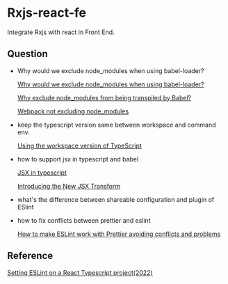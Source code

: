 # Rxjs-react-fe

Integrate Rxjs with react in Front End.

## Question

- Why would we exclude node_modules when using babel-loader?

  [Why would we exclude node_modules when using babel-loader?](https://stackoverflow.com/questions/54156617/why-would-we-exclude-node-modules-when-using-babel-loader)

  [Why exclude node_modules from being transpiled by Babel?](https://stackoverflow.com/questions/66001749/why-exclude-node-modules-from-being-transpiled-by-babel)

  [Webpack not excluding node_modules](https://stackoverflow.com/questions/33001237/webpack-not-excluding-node-modules)

- keep the typescript version same between workspace and command env.

  [Using the workspace version of TypeScript](https://code.visualstudio.com/docs/typescript/typescript-compiling#_using-newer-typescript-versions)

- how to support jsx in typescript and babel

  [JSX in typescript](https://www.typescriptlang.org/docs/handbook/jsx.html)

  [Introducing the New JSX Transform](https://legacy.reactjs.org/blog/2020/09/22/introducing-the-new-jsx-transform.html)

- what's the difference between shareable configuration and plugin of ESlint

- how to fix conflicts between prettier and eslint

  [How to make ESLint work with Prettier avoiding conflicts and problems](https://dev.to/studio_m_song/how-to-make-eslint-work-with-prettier-avoiding-conflicts-and-problems-57pi)

## Reference

[Setting ESLint on a React Typescript project(2022)](https://andrebnassis.medium.com/setting-eslint-on-a-react-typescript-project-2021-1190a43ffba)

[]()
